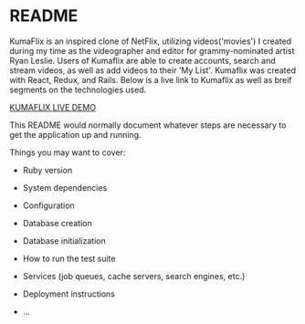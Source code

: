 # README
KumaFlix is an inspired clone of NetFlix, utilizing videos('movies') I created during my time as the videographer and editor for grammy-nominated artist Ryan Leslie. Users of Kumaflix are able to create accounts, search and stream videos, as well as add videos to their 'My List'. Kumaflix was created with React, Redux, and Rails. Below is a live link to Kumaflix as well as breif segments on the technologies used. 

[KUMAFLIX LIVE DEMO](https://kumaflix.herokuapp.com/#/login)

This README would normally document whatever steps are necessary to get the
application up and running.

Things you may want to cover:

* Ruby version

* System dependencies

* Configuration

* Database creation

* Database initialization

* How to run the test suite

* Services (job queues, cache servers, search engines, etc.)

* Deployment instructions

* ...
